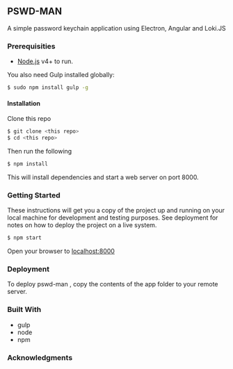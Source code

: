 ## PSWD-MAN

A simple password keychain application using Electron, Angular and Loki.JS
### Prerequisities

* [Node.js](https://nodejs.org/) v4+ to run.

You also need Gulp installed globally:
```sh
$ sudo npm install gulp -g
```

#### Installation
Clone this repo
```sh
$ git clone <this repo>
$ cd <this repo> 
```
Then run the following
```sh
$ npm install 
```
This will install dependencies and start a web server on port 8000.


### Getting Started
These instructions will get you a copy of the project up and running on your local machine for development and testing purposes.
See deployment for notes on how to deploy the project on a live system.

```sh
$ npm start
```
Open your browser to [localhost:8000](localhost:8000)

### Deployment
To deploy pswd-man , copy the contents of the app folder to your remote server.

### Built With
* gulp
* node 
* npm

### Acknowledgments
